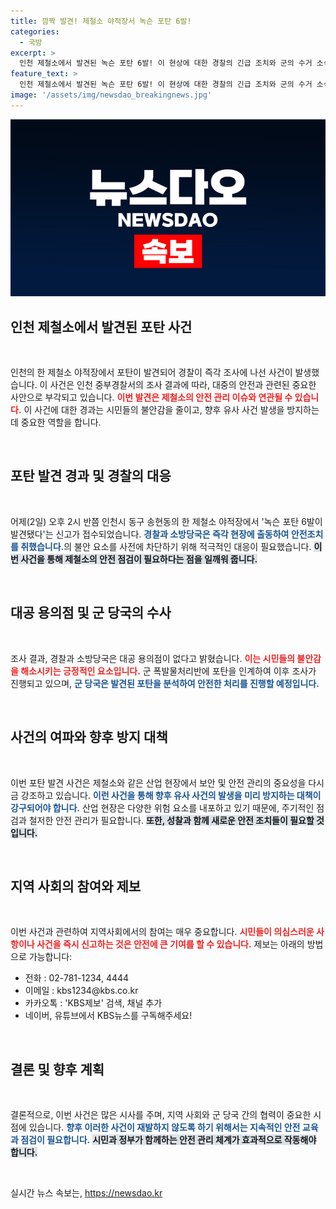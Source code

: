 ```yaml
---
title: 깜짝 발견! 제철소 야적장서 녹슨 포탄 6발!
categories:
  - 국방
excerpt: >
  인천 제철소에서 발견된 녹슨 포탄 6발! 이 현상에 대한 경찰의 긴급 조치와 군의 수거 소식이 전해졌습니다. 대공 용의점은 없지만, 어떤 배경이 숨어 있을까요? 클릭하여 자세한 내용을 확인해보세요!
feature_text: >
  인천 제철소에서 발견된 녹슨 포탄 6발! 이 현상에 대한 경찰의 긴급 조치와 군의 수거 소식이 전해졌습니다. 대공 용의점은 없지만, 어떤 배경이 숨어 있을까요? 클릭하여 자세한 내용을 확인해보세요!
image: '/assets/img/newsdao_breakingnews.jpg'
---
```


<p><img src="/assets/img/newsdao_breakingnews.jpg" alt="cryptoinkorea 속보" /></p>

<h2 data-ke-size="size26">인천 제철소에서 발견된 포탄 사건</h2>

<p data-ke-size="size16">&nbsp;</p>

<p>인천의 한 제철소 야적장에서 포탄이 발견되어 경찰이 즉각 조사에 나선 사건이 발생했습니다. 이 사건은 인천 중부경찰서의 조사 결과에 따라, 대중의 안전과 관련된 중요한 사안으로 부각되고 있습니다. <b><span style="color: #ee2323;">이번 발견은 제철소의 안전 관리 이슈와 연관될 수 있습니다.</span></b> 이 사건에 대한 경과는 시민들의 불안감을 줄이고, 향후 유사 사건 발생을 방지하는데 중요한 역할을 합니다. </p>

<p data-ke-size="size16">&nbsp;</p>

<h2 data-ke-size="size26">포탄 발견 경과 및 경찰의 대응</h2>

<p data-ke-size="size16">&nbsp;</p>

<p>어제(2일) 오후 2시 반쯤 인천시 동구 송현동의 한 제철소 야적장에서 '녹슨 포탄 6발이 발견됐다'는 신고가 접수되었습니다. <b><span style="color: #1a5490;">경찰과 소방당국은 즉각 현장에 출동하여 안전조치를 취했습니다.</span></b>의 불안 요소를 사전에 차단하기 위해 적극적인 대응이 필요했습니다. <b><span style="background-color: #21538527;">이번 사건을 통해 제철소의 안전 점검이 필요하다는 점을 일깨워 줍니다.</span></b></p>

<p data-ke-size="size16">&nbsp;</p>

<h2 data-ke-size="size26">대공 용의점 및 군 당국의 수사</h2>

<p data-ke-size="size16">&nbsp;</p>

<p>조사 결과, 경찰과 소방당국은 대공 용의점이 없다고 밝혔습니다. <b><span style="color: #ee2323;">이는 시민들의 불안감을 해소시키는 긍정적인 요소입니다.</span></b> 군 폭발물처리반에 포탄을 인계하여 이후 조사가 진행되고 있으며, <b><span style="color: #1a5490;">군 당국은 발견된 포탄을 분석하여 안전한 처리를 진행할 예정입니다.</span></b> </p>

<p data-ke-size="size16">&nbsp;</p>

<h2 data-ke-size="size26">사건의 여파와 향후 방지 대책</h2>

<p data-ke-size="size16">&nbsp;</p>

<p>이번 포탄 발견 사건은 제철소와 같은 산업 현장에서 보안 및 안전 관리의 중요성을 다시금 강조하고 있습니다. <b><span style="color: #1a5490;">이런 사건을 통해 향후 유사 사건의 발생을 미리 방지하는 대책이 강구되어야 합니다.</span></b> 산업 현장은 다양한 위험 요소를 내포하고 있기 때문에, 주기적인 점검과 철저한 안전 관리가 필요합니다. <b><span style="background-color: #21538527;">또한, 성찰과 함께 새로운 안전 조치들이 필요할 것입니다.</span></b> </p>

<p data-ke-size="size16">&nbsp;</p>

<h2 data-ke-size="size26">지역 사회의 참여와 제보</h2>

<p data-ke-size="size16">&nbsp;</p>

<p>이번 사건과 관련하여 지역사회에서의 참여는 매우 중요합니다. <b><span style="color: #ee2323;">시민들이 의심스러운 사항이나 사건을 즉시 신고하는 것은 안전에 큰 기여를 할 수 있습니다.</span></b> 제보는 아래의 방법으로 가능합니다: <br></p>

<ul>
    <li>전화 : 02-781-1234, 4444</li>
    <li>이메일 : kbs1234@kbs.co.kr</li>
    <li>카카오톡 : 'KBS제보' 검색, 채널 추가</li>
    <li>네이버, 유튜브에서 KBS뉴스를 구독해주세요!</li>
</ul>

<p data-ke-size="size16">&nbsp;</p>

<h2 data-ke-size="size26">결론 및 향후 계획</h2>

<p data-ke-size="size16">&nbsp;</p>

<p>결론적으로, 이번 사건은 많은 시사를 주며, 지역 사회와 군 당국 간의 협력이 중요한 시점에 있습니다. <b><span style="color: #1a5490;">향후 이러한 사건이 재발하지 않도록 하기 위해서는 지속적인 안전 교육과 점검이 필요합니다.</span></b> <b><span style="background-color: #21538527;">시민과 정부가 함께하는 안전 관리 체계가 효과적으로 작동해야 합니다.</span></b> </p>

<p data-ke-size="size16">&nbsp;</p>
실시간 뉴스 속보는, <a href="https://newsdao.kr" rel="dofollow">https://newsdao.kr</a>


